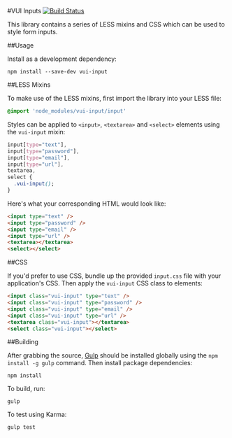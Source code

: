 #VUI Inputs [![Build Status](https://travis-ci.org/Desire2Learn-Valence/valence-ui-input.svg?branch=master)](https://travis-ci.org/Desire2Learn-Valence/valence-ui-input)

This library contains a series of LESS mixins and CSS which can be used to
style form inputs.

##Usage

Install as a development dependency:

```shell
npm install --save-dev vui-input
```

##LESS Mixins

To make use of the LESS mixins, first import the library into your LESS file:

```css
@import 'node_modules/vui-input/input'
```

Styles can be applied to `<input>`, `<textarea>` and `<select>` elements
using the `vui-input` mixin:

```css
input[type="text"],
input[type="password"],
input[type="email"],
input[type="url"],
textarea,
select {
  .vui-input();
}
```

Here's what your corresponding HTML would look like:
```html
<input type="text" />
<input type="password" />
<input type="email" />
<input type="url" />
<textarea></textarea>
<select></select>
```

##CSS

If you'd prefer to use CSS, bundle up the provided `input.css` file with
your application's CSS. Then apply the `vui-input` CSS class to elements:

```html
<input class="vui-input" type="text" />
<input class="vui-input" type="password" />
<input class="vui-input" type="email" />
<input class="vui-input" type="url" />
<textarea class="vui-input"></textarea>
<select class="vui-input"></select>
```

##Building

After grabbing the source, [Gulp](http://gulpjs.com/) should be installed globally
using the `npm install -g gulp` command. Then install package dependencies:

```shell
npm install
```

To build, run:

```shell
gulp
```

To test using Karma:

```shell
gulp test
```
